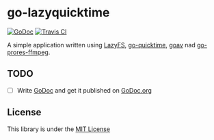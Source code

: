 # go-lazyquicktime

[![GoDoc](https://godoc.org/github.com/amarburg/go-lazyquicktime?status.svg)](https://godoc.org/github.com/amarburg/go-lazyquicktime)
[![Travis CI](https://travis-ci.org/amarburg/go-lazyquicktime.svg?branch=master)](https://travis-ci.org/amarburg/go-lazyquicktime)

A simple application written using [LazyFS](https://github.com/amarburg/go-lazyfs), [go-quicktime](https://github.com/amarburg/go-quicktime), [goav](https://github.com/amarburg/goav) nad [go-prores-ffmpeg](https://github.com/amarburg/go-go-prores-ffmpeg).

## TODO

- [ ] Write [GoDoc](https://blog.golang.org/godoc-documenting-go-code) and get it published on [GoDoc.org](https://godoc.org/)

## License
This library is under the [MIT License](http://opensource.org/licenses/MIT)

